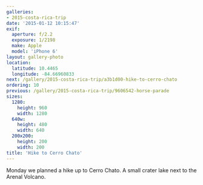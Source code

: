 ```yaml
---
galleries:
- 2015-costa-rica-trip
date: '2015-01-12 10:15:47'
exif:
  aperture: f/2.2
  exposure: 1/2198
  make: Apple
  model: 'iPhone 6'
layout: gallery-photo
location:
  latitude: 10.4465
  longitude: -84.66960833
next: /gallery/2015-costa-rica-trip/a3b1d00-hike-to-cerro-chato
ordering: 10
previous: /gallery/2015-costa-rica-trip/9606542-horse-parade
sizes:
  1280:
    height: 960
    width: 1280
  640w:
    height: 480
    width: 640
  200x200:
    height: 200
    width: 200
title: 'Hike to Cerro Chato'
---
```


Monday we planned a hike up to Cerro Chato. A small crater lake next to the Arenal Volcano.
